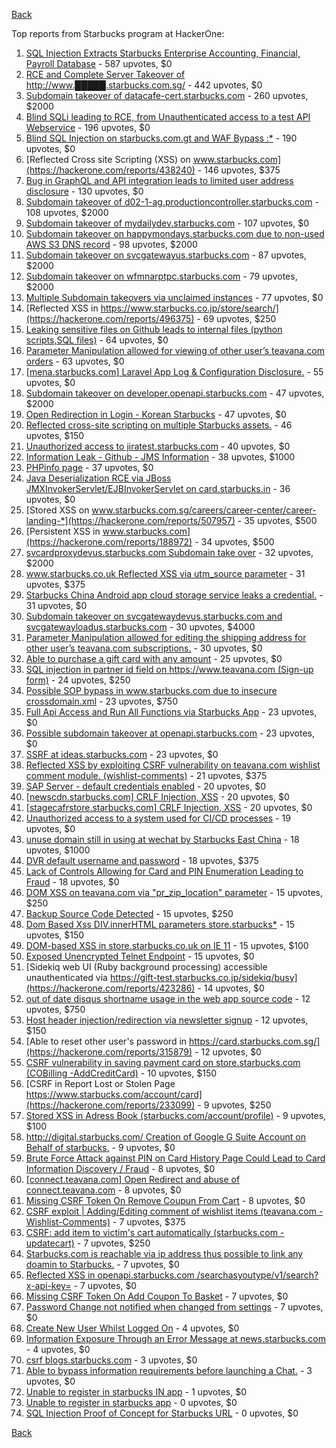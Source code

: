 [Back](../README.md)

Top reports from Starbucks program at HackerOne:

1. [SQL Injection Extracts Starbucks Enterprise Accounting, Financial, Payroll Database](https://hackerone.com/reports/531051) - 587 upvotes, $0
2. [RCE and Complete Server Takeover of http://www.█████.starbucks.com.sg/](https://hackerone.com/reports/502758) - 442 upvotes, $0
3. [Subdomain takeover of datacafe-cert.starbucks.com](https://hackerone.com/reports/665398) - 260 upvotes, $2000
4. [Blind SQLi leading to RCE, from Unauthenticated access to a test API Webservice](https://hackerone.com/reports/592400) - 196 upvotes, $0
5. [Blind SQL Injection on starbucks.com.gt and WAF Bypass :*](https://hackerone.com/reports/549355) - 190 upvotes, $0
6. [Reflected Cross site Scripting (XSS) on www.starbucks.com](https://hackerone.com/reports/438240) - 146 upvotes, $375
7. [Bug in GraphQL and API integration leads to limited user address disclosure](https://hackerone.com/reports/473742) - 130 upvotes, $0
8. [Subdomain takeover of d02-1-ag.productioncontroller.starbucks.com](https://hackerone.com/reports/661751) - 108 upvotes, $2000
9. [Subdomain takeover of mydailydev.starbucks.com](https://hackerone.com/reports/570651) - 107 upvotes, $0
10. [Subdomain takeover on happymondays.starbucks.com due to non-used AWS S3 DNS record](https://hackerone.com/reports/186766) - 98 upvotes, $2000
11. [Subdomain takeover on svcgatewayus.starbucks.com](https://hackerone.com/reports/325336) - 87 upvotes, $2000
12. [Subdomain takeover on wfmnarptpc.starbucks.com](https://hackerone.com/reports/388622) - 79 upvotes, $2000
13. [Multiple Subdomain takeovers via unclaimed instances](https://hackerone.com/reports/276269) - 77 upvotes, $0
14. [Reflected XSS in https://www.starbucks.co.jp/store/search/](https://hackerone.com/reports/496375) - 69 upvotes, $250
15. [Leaking sensitive files on Github leads to internal files (python scripts,SQL files)](https://hackerone.com/reports/301831) - 64 upvotes, $0
16. [Parameter Manipulation allowed for viewing of other user’s teavana.com orders](https://hackerone.com/reports/141090) - 63 upvotes, $0
17. [[mena.starbucks.com] Laravel App Log & Configuration Disclosure.](https://hackerone.com/reports/401098) - 55 upvotes, $0
18. [Subdomain takeover on developer.openapi.starbucks.com](https://hackerone.com/reports/275714) - 47 upvotes, $2000
19. [Open Redirection in Login - Korean Starbucks](https://hackerone.com/reports/380939) - 47 upvotes, $0
20. [Reflected cross-site scripting on multiple Starbucks assets.](https://hackerone.com/reports/629745) - 46 upvotes, $150
21. [Unauthorized access to jiratest.starbucks.com](https://hackerone.com/reports/332586) - 40 upvotes, $0
22. [Information Leak - Github - JMS Information](https://hackerone.com/reports/360811) - 38 upvotes, $1000
23. [PHPinfo page](https://hackerone.com/reports/367050) - 37 upvotes, $0
24. [Java Deserialization RCE via JBoss JMXInvokerServlet/EJBInvokerServlet on card.starbucks.in](https://hackerone.com/reports/153026) - 36 upvotes, $0
25. [Stored XSS on www.starbucks.com.sg/careers/career-center/career-landing-*](https://hackerone.com/reports/507957) - 35 upvotes, $500
26. [Persistent XSS in www.starbucks.com](https://hackerone.com/reports/188972) - 34 upvotes, $500
27. [svcardproxydevus.starbucks.com Subdomain take over](https://hackerone.com/reports/380158) - 32 upvotes, $2000
28. [www.starbucks.co.uk Reflected XSS via utm_source parameter](https://hackerone.com/reports/140616) - 31 upvotes, $375
29. [Starbucks China Android app cloud storage service leaks a credential.](https://hackerone.com/reports/440629) - 31 upvotes, $0
30. [Subdomain takeover on svcgatewaydevus.starbucks.com and svcgatewayloadus.starbucks.com](https://hackerone.com/reports/383564) - 30 upvotes, $4000
31. [Parameter Manipulation allowed for editing the shipping address for other user’s teavana.com subscriptions.](https://hackerone.com/reports/141120) - 30 upvotes, $0
32. [Able to purchase a gift card with any amount](https://hackerone.com/reports/316789) - 25 upvotes, $0
33. [SQL injection in partner id field on https://www.teavana.com (Sign-up form)](https://hackerone.com/reports/269279) - 24 upvotes, $250
34. [Possible SOP bypass in www.starbucks.com due to insecure crossdomain.xml](https://hackerone.com/reports/244504) - 23 upvotes, $750
35. [Full Api Access and Run All Functions via Starbucks App](https://hackerone.com/reports/232650) - 23 upvotes, $0
36. [Possible subdomain takeover at openapi.starbucks.com](https://hackerone.com/reports/241503) - 23 upvotes, $0
37. [SSRF at ideas.starbucks.com](https://hackerone.com/reports/500468) - 23 upvotes, $0
38. [Reflected XSS by exploiting CSRF vulnerability on teavana.com wishlist comment module. (wishlist-comments)](https://hackerone.com/reports/177508) - 21 upvotes, $375
39. [SAP Server - default credentials enabled](https://hackerone.com/reports/195163) - 20 upvotes, $0
40. [[newscdn.starbucks.com] CRLF Injection, XSS](https://hackerone.com/reports/192749) - 20 upvotes, $0
41. [[stagecafrstore.starbucks.com] CRLF Injection, XSS](https://hackerone.com/reports/192667) - 20 upvotes, $0
42. [Unauthorized access to a system used for CI/CD processes](https://hackerone.com/reports/410475) - 19 upvotes, $0
43. [unuse domain still in using at wechat by Starbucks East China](https://hackerone.com/reports/471265) - 18 upvotes, $1000
44. [DVR default username and password](https://hackerone.com/reports/398797) - 18 upvotes, $375
45. [Lack of Controls Allowing for Card and PIN Enumeration Leading to Fraud](https://hackerone.com/reports/198494) - 18 upvotes, $0
46. [DOM XSS on teavana.com via "pr_zip_location" parameter](https://hackerone.com/reports/209736) - 15 upvotes, $250
47. [Backup Source Code Detected](https://hackerone.com/reports/389454) - 15 upvotes, $250
48. [Dom Based Xss DIV.innerHTML parameters store.starbucks*](https://hackerone.com/reports/188185) - 15 upvotes, $150
49. [DOM-based XSS in store.starbucks.co.uk on IE 11](https://hackerone.com/reports/241619) - 15 upvotes, $100
50. [Exposed Unencrypted Telnet Endpoint](https://hackerone.com/reports/194454) - 15 upvotes, $0
51. [Sidekiq web UI (Ruby background processing) accessible unauthenticated via https://gift-test.starbucks.co.jp/sidekiq/busy](https://hackerone.com/reports/423286) - 14 upvotes, $0
52. [out of date disqus shortname usage in the web app source code](https://hackerone.com/reports/172780) - 12 upvotes, $750
53. [Host header injection/redirection via newsletter signup](https://hackerone.com/reports/229498) - 12 upvotes, $150
54. [Able to reset other user's password in https://card.starbucks.com.sg/](https://hackerone.com/reports/315879) - 12 upvotes, $0
55. [CSRF vulnerability in saving payment card on store.starbucks.com (COBilling -AddCreditCard)](https://hackerone.com/reports/177635) - 10 upvotes, $150
56. [CSRF in Report Lost or Stolen Page https://www.starbucks.com/account/card](https://hackerone.com/reports/233099) - 9 upvotes, $250
57. [Stored XSS in Adress Book (starbucks.com/account/profile)](https://hackerone.com/reports/186554) - 9 upvotes, $100
58. [http://digital.starbucks.com/ Creation of Google G Suite Account on Behalf of starbucks.](https://hackerone.com/reports/191179) - 9 upvotes, $0
59. [Brute Force Attack against PIN on Card History Page Could Lead to Card Information Discovery / Fraud](https://hackerone.com/reports/194318) - 8 upvotes, $0
60. [[connect.teavana.com] Open Redirect and abuse of connect.teavana.com](https://hackerone.com/reports/217430) - 8 upvotes, $0
61. [Missing CSRF Token On Remove Coupun From Cart](https://hackerone.com/reports/227726) - 8 upvotes, $0
62. [CSRF exploit | Adding/Editing comment of wishlist items (teavana.com - Wishlist-Comments)](https://hackerone.com/reports/177639) - 7 upvotes, $375
63. [CSRF: add item to victim's cart automatically (starbucks.com - updatecart)](https://hackerone.com/reports/177472) - 7 upvotes, $250
64. [Starbucks.com is reachable via ip address thus possible to link any doamin to Starbucks.](https://hackerone.com/reports/197585) - 7 upvotes, $0
65. [Reflected XSS in openapi.starbucks.com /searchasyoutype/v1/search?x-api-key=](https://hackerone.com/reports/213190) - 7 upvotes, $0
66. [Missing CSRF Token On Add Coupon To Basket](https://hackerone.com/reports/227725) - 7 upvotes, $0
67. [Password Change not notified when changed from settings](https://hackerone.com/reports/242846) - 7 upvotes, $0
68. [Create New User Whilst Logged On](https://hackerone.com/reports/193478) - 4 upvotes, $0
69. [Information Exposure Through an Error Message at news.starbucks.com](https://hackerone.com/reports/482707) - 4 upvotes, $0
70. [csrf blogs.starbucks.com](https://hackerone.com/reports/198470) - 3 upvotes, $0
71. [Able to bypass information requirements before launching a Chat.](https://hackerone.com/reports/450882) - 3 upvotes, $0
72. [Unable to register in starbucks IN app](https://hackerone.com/reports/212015) - 1 upvotes, $0
73. [Unable to register in starbucks app](https://hackerone.com/reports/236276) - 0 upvotes, $0
74. [SQL Injection Proof of Concept for Starbucks URL](https://hackerone.com/reports/360539) - 0 upvotes, $0


[Back](../README.md)